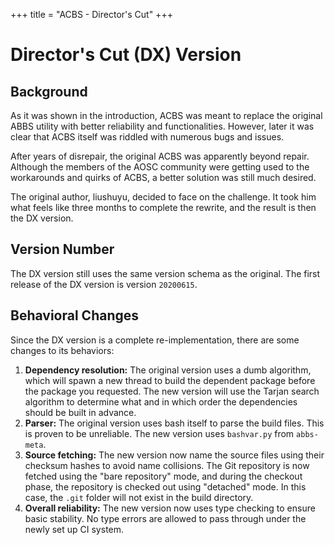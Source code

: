+++
title = "ACBS - Director's Cut"
+++

Director's Cut (DX) Version
===========================

Background
----------

As it was shown in the introduction, ACBS was meant to replace the
original ABBS utility with better reliability and functionalities.
However, later it was clear that ACBS itself was riddled with numerous
bugs and issues.

After years of disrepair, the original ACBS was apparently beyond
repair. Although the members of the AOSC community were getting used to
the workarounds and quirks of ACBS, a better solution was still much
desired.

The original author, liushuyu, decided to face on the challenge. It took
him what feels like three months to complete the rewrite, and the result
is then the DX version.

Version Number
--------------

The DX version still uses the same version schema as the original. The
first release of the DX version is version `20200615`.

Behavioral Changes
------------------

Since the DX version is a complete re-implementation, there are some
changes to its behaviors:

1.  **Dependency resolution:** The original version uses a dumb
    algorithm, which will spawn a new thread to build the dependent
    package before the package you requested. The new version will use
    the Tarjan search algorithm to determine what and in which order the
    dependencies should be built in advance.
2.  **Parser:** The original version uses bash itself to parse the build
    files. This is proven to be unreliable. The new version uses
    `bashvar.py` from `abbs-meta`.
3.  **Source fetching:** The new version now name the source files using
    their checksum hashes to avoid name collisions. The Git repository
    is now fetched using the "bare repository" mode, and during the
    checkout phase, the repository is checked out using "detached" mode.
    In this case, the `.git` folder will not exist in the build
    directory.
4.  **Overall reliability:** The new version now uses type checking to
    ensure basic stability. No type errors are allowed to pass through
    under the newly set up CI system.
